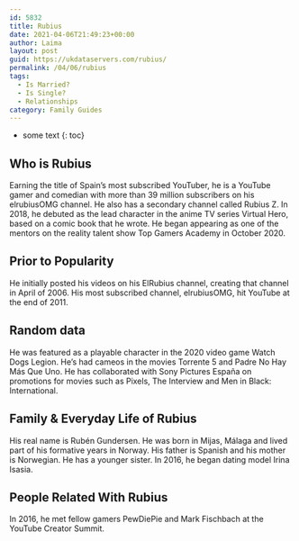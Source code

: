 ```yaml
---
id: 5832
title: Rubius
date: 2021-04-06T21:49:23+00:00
author: Laima
layout: post
guid: https://ukdataservers.com/rubius/
permalink: /04/06/rubius
tags:
  - Is Married?
  - Is Single?
  - Relationships
category: Family Guides
---
```


* some text
{: toc}


## Who is Rubius
                  
                  
                  
Earning the title of Spain&#8217;s most subscribed YouTuber, he is a YouTube gamer and comedian with more than 39 million subscribers on his elrubiusOMG channel. He also has a secondary channel called Rubius Z. In 2018, he debuted as the lead character in the anime TV series Virtual Hero, based on a comic book that he wrote. He began appearing as one of the mentors on the reality talent show Top Gamers Academy in October 2020. 
                  
              
            
              
            
                
                
                
## Prior to Popularity
                  
                  
                  
He initially posted his videos on his ElRubius channel, creating that channel in April of 2006. His most subscribed channel, elrubiusOMG, hit YouTube at the end of 2011.
                  
              
            
              
            
                
                
                
## Random data
                  
                  
                  
He was featured as a playable character in the 2020 video game Watch Dogs Legion. He&#8217;s had cameos in the movies Torrente 5 and Padre No Hay Más Que Uno. He has collaborated with Sony Pictures España on promotions for movies such as Pixels, The Interview and Men in Black: International. 
                  
              
            
              
            
                
                
                
## Family & Everyday Life of Rubius
                  
                  
                  
His real name is Rubén Gundersen. He was born in Mijas, Málaga and lived part of his formative years in Norway. His father is Spanish and his mother is Norwegian. He has a younger sister. In 2016, he began dating model Irina Isasia. 
                  
              
            
              
            
                
                
                
## People Related With Rubius
                  
                  
                  
In 2016, he met fellow gamers PewDiePie and Mark Fischbach at the YouTube Creator Summit. 
                  
              
            
              
            
                
              
            
              
              
            
            
              
            
          
          
          